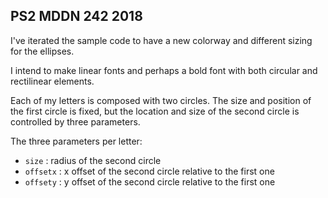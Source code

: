 ## PS2 MDDN 242 2018

I've iterated the sample code to have a new colorway and different sizing for the ellipses.

I intend to make linear fonts and perhaps a bold font with both circular and rectilinear elements.

Each of my letters is composed with two circles. The size and position of the first circle is fixed, but the location and size of the second circle is controlled by three parameters.

The three parameters per letter:
  * `size` : radius of the second circle
  * `offsetx` : x offset of the second circle relative to the first one
  * `offsety` : y offset of the second circle relative to the first one

